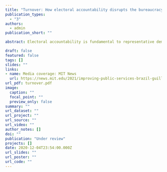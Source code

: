 ```yaml
---
title: "Turnover: How electoral accountability disrupts the bureaucracy and service delivery"
publication_types:
  - "3"
authors:
  - admin
publication_short: ""

abstract: Electoral accountability is fundamental to representative democracy. Yet, it can also be costly for governance because it causes turnover among bureaucrats (not just elected officials) and disruptions in the delivery of public services. This article advances a theory of political turnover as a process that, starting the moment election results are published, leads to bureaucratic shuffles and depresses service delivery. I demonstrate these turnover dynamics through a close-races regression discontinuity design, using administrative data on public employment and on healthcare service delivery in Brazilian municipalities. The results show that an electoral defeat of the incumbent causes increases in dismissals, hires, and resignations of bureaucrats, and declines in public service delivery in the months following the election. These findings draw attention to the political strategies of lame-duck politicians, and highlight the intense and consequential bureaucratic politics that follow elections.

draft: false
featured: false
tags: []
slides: ""
links:
- name: Media coverage: MIT News
  url: https://news.mit.edu/2021/improving-public-services-brazil-guillermo-toral-0120
url_pdf: turnover.pdf
image:
  caption: ""
  focal_point: ""
  preview_only: false
summary: ""
url_dataset: ""
url_project: ""
url_source: ""
url_video: ""
author_notes: []
doi: ""
publication: "Under review"
projects: []
date: 2020-12-04T23:54:00.000Z
url_slides: ""
url_poster: ""
url_code: ""
---
```

